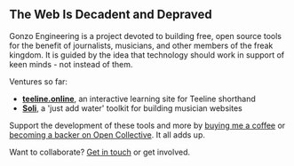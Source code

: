 ## The Web Is Decadent and Depraved

Gonzo Engineering is a project devoted to building free, open source tools for the benefit of journalists, musicians, and other members of the freak kingdom. It is guided by the idea that technology should work in support of keen minds - not instead of them.

Ventures so far:

- **[teeline.online](https://teeline.online)**, an interactive learning site for Teeline shorthand
- **[Soli](https://github.com/gonzo-engineering/soli)**, a 'just add water' toolkit for building musician websites

Support the development of these tools and more by [buying me a coffee](https://ko-fi.com/frederickobrien) or [becoming a backer on Open Collective](https://opencollective.com/gonzo-engineering). It all adds up.

Want to collaborate? [Get in touch](mailto:frederik.obrien@gmail.com) or get involved.

<!--

**Here are some ideas to get you started:**

🙋‍♀️ A short introduction - what is your organization all about?
🌈 Contribution guidelines - how can the community get involved?
👩‍💻 Useful resources - where can the community find your docs? Is there anything else the community should know?
🍿 Fun facts - what does your team eat for breakfast?
🧙 Remember, you can do mighty things with the power of [Markdown](https://docs.github.com/github/writing-on-github/getting-started-with-writing-and-formatting-on-github/basic-writing-and-formatting-syntax)
-->
